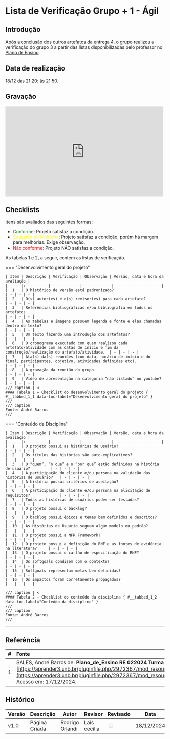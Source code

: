 # Lista de Verificação Grupo + 1 - Ágil

## Introdução

Após a conclusão dos outros artefatos da entrega 4, o grupo realizou a verificação do grupo 3 a partir das listas disponibilizadas pelo professor no [Plano de Ensino](https://aprender3.unb.br/pluginfile.php/2972367/mod_resource/content/52/Plano_de_Ensino%20RE%20022024%20Turma%2002%20v1.pdf).

## Data de realização

18/12 das 21:20: às 21:50.

## Gravação

<iframe width="500" height="285" src="https://www.youtube.com/embed/_onOqKnHJ1w" title="[2024-2] Requisitos - Grupo 2 - Inspeção do Trabalho Grupo 3 - Modelagem Ágil" frameborder="0" allow="accelerometer; autoplay; clipboard-write; encrypted-media; gyroscope; picture-in-picture; web-share" referrerpolicy="strict-origin-when-cross-origin" allowfullscreen></iframe>

## Checklists

Itens são avaliados das seguintes formas:

* <span style="color:green">Conforme</span>: Projeto satisfaz a condição.
* <span style="color:yellow">Sugestão de Melhoria</span>: Projeto satisfaz a condição, porém há margem para melhorias. Exige observação.
* <span style="color:red">Não conforme</span>: Projeto NÃO satisfaz a condição.
  

As tabelas 1 e 2, a seguir, contém as listas de verificação.

=== "Desenvolvimento geral do projeto"

    | Item | Descrição | Verificação | Observação | Versão, data e hora da avaliação |
    |------|:----------|-------------|-------------|---------------------|
    |  1   | O histórico de versão está padronizado?                                                                                                        | - | - | - |
    |  2   | O(s) autor(es) e o(s) revisor(es) para cada artefato?                                                                                          | - | - | - |
    |  3   | Referências bibliográficas e/ou bibliografia em todos os artefatos                                                                             | - | - | - |
    |  4   | As tabelas e imagens possuem legenda e fonte e elas chamadas dentro do texto?                                                                  | - | - | - |
    |  5   | Um texto fazendo uma introdução dos artefatos?                                                                                                 | - | - | - |
    |  6   | O cronograma executado com quem realizou cada artefato/atividade com as datas de início e fim da construção/realização do artefato/atividade.  | - | - | - |
    |  7   | Ata(s) da(s) reuniões (com data, horário de início e do final, participantes, objetivo, atividades definidas etc).                             | - | - | - |
    |  8   | A gravação da reunião do grupo.                                                                                                                | - | - | - |
    |  9   | Vídeo de apresentação na categoria “não listado” no youtube?                                                                                   | - | - | - |
    /// caption | <
    #### Tabela 1 — Checklist do desenvolvimento geral do projeto { #__tabbed_1_1 data-toc-label="Desenvolvimento geral do projeto" }
    ///
    /// caption
    Fonte: André Barros
    ///

=== "Conteúdo da Disciplina"

    | Item | Descrição | Verificação | Observação | Versão, data e hora da avaliação |
    |------|:----------|-------------|-------------|---------------------|
    |  1   | O projeto possui as histórias de Usuário?                                       | - | - | - |
    |  2   | Os títulos das histórias são auto-explicativos?                                 | - | - | - |
    |  3   | O “quem”, “o que” e o “por que” estão definidos na história de usuário?         | - | - | - |
    |  4   | A participação do cliente e/ou persona na validação das histórias de usuário?   | - | - | - |
    |  5   | A história possui critérios de aceitação?                                       | - | - | - |
    |  6   | A participação do cliente e/ou persona na elicitação de requisitos?             | - | - | - |
    |  7   | Todas as histórias de usuários podem ser testadas?                              | - | - | - |
    |  8   | O projeto possui o backlog?                                                     | - | - | - |
    |  9   | O backlog possui épicos e temas bem definidos e descritos?                      | - | - | - |
    |  10  | As Histórias de Usuário seguem algum modelo ou padrão?                          | - | - | - |
    |  11  | O projeto possui a NFR Framework?                                               | - | - | - |
    |  12  | O projeto possui a definição do RNF e as fontes de evidência na literatura?     | - | - | - |
    |  13  | O projeto possui o cartão de especificação do RNF?                              | - | - | - |
    |  14  | Os softgoals condizem com o contexto?                                           | - | - | - |
    |  15  | Softgoals representam metas bem definidas?                                      | - | - | - |
    |  16  | Os impactos foram corretamente propagados?                                      | - | - | - |
    
    /// caption | <
    #### Tabela 2 — Checklist do conteúdo da disciplina { #__tabbed_1_2 data-toc-label="Conteúdo da disciplina" }
    ///
    /// caption
    Fonte: André Barros
    ///

---

## Referência

| # | Fonte|
|---|:------|
| 1 | SALES, André Barros de. **Plano_de_Ensino RE 022024 Turma 02 v1**. UnB Gama (FCTE). Disponível em: [https://aprender3.unb.br/pluginfile.php/2972367/mod_resource/content/52/Plano_de_Ensino%20RE%20022024%20Turma%2002%20v1.pdf](https://aprender3.unb.br/pluginfile.php/2972367/mod_resource/content/52/Plano_de_Ensino%20RE%20022024%20Turma%2002%20v1.pdf). Acesso em: 17/12/2024. |

## Histórico

| Versão | Descrição                  | Autor                           | Revisor                  |                 Revisado          | Data       |
|--------|----------------------------|---------------------------------|--------------------------|-----------------------------------|------------|
| v1.0   | Página Criada              | Rodrigo Orlandi |  Laís cecília                     | <input type="checkbox" onclick="return false;" disabled/> | 18/12/2024 |